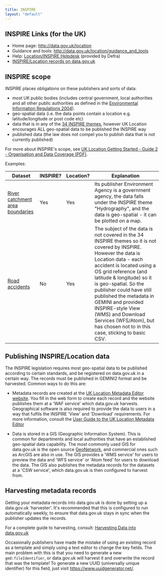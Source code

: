 ```yaml
---
title: INSPIRE
layout: "default"
---
```


## INSPIRE Links (for the UK)

* Home page: <http://data.gov.uk/location>
* Guidance and tools: <http://data.gov.uk/location/guidance_and_tools>
* Help: [Location/INSPIRE Helpdesk](mailto:UK-INSPIRE-Help@defra.gsi.gov.uk) (provided by Defra)
* [INSPIRE/Location records on data.gov.uk](http://data.gov.uk/data/search?UKLP=True)

## INSPIRE scope

INSPIRE places obligations on these publishers and sorts of data:

* most UK public bodies (includes central government, local authorities and all other public authorities as defined in the [Environmental Information Regulations 2004](http://www.legislation.gov.uk/uksi/2004/3391/contents/made)).
* geo-spatial data (i.e. the data points contain a location e.g. latitude/longitude or post code etc)
* data that is in any of the [34 INSPIRE themes](http://inspire.ec.europa.eu/index.cfm/pageid/2/list/7), however UK Location encourages ALL geo-spatial data to be published the INSPIRE way
* published data (the law does not compel you to publish data that is not currently published)

For more about INSPIRE's scope, see [UK Location Getting Started - Guide 2 - Organisation and Data Coverage (PDF)](http://data.gov.uk/library/uk-location-getting-started-guide-2-organisation-and-data-coverage).

Examples:

| Dataset | INSPIRE? | Location? | Explanation |
| ------- | -------- | --------- | ----------- |
| [River catchment area boundaries](http://data.gov.uk/dataset/water-framework-directive-river-waterbody-catchments-wms) | Yes | Yes | Its publisher Environment Agency is a government agency, the data falls under the INSPIRE theme "Hydrography", and the data is geo-spatial - it can be plotted on a map. |
| [Road accidents](http://data.gov.uk/dataset/road-accidents-safety-data) | No | Yes | The subject of the data is not covered in the 34 INSPIRE themes so it is not covered by INSPIRE. However the data is Location data - each accident is located using a OS grid reference (and latitude & longitude) so it is geo-spatial. So the publisher could have still published the metadata in GEMINI and provided INSPIRE-style View (WMS) and Download Services (WFS/Atom), but has chosen not to in this case, sticking to basic CSV.|

## Publishing INSPIRE/Location data

The INSPIRE legislation requires most geo-spatial data to be published according to certain standards, and be registered on data.gov.uk in a certain way. The records must be published in GEMINI2 format and be harvested. Common ways to do this are:

* Metadata records are created at the [UK Location Metadata Editor website](https://locationmde.data.gov.uk/). You fill in the web form to create each record and the website publishes them at a 'WAF service' which data.gov.uk harvests. Geographical software is also required to provide the data to users in a way that fulfils the INSPIRE 'View' and 'Download' requirements. For more information, consult the [User Guide to the UK Location Metadata Editor](https://data.gov.uk/sites/default/files/library/Metadata%20Editor%20User%20Guide.pdf)

* Data is stored in a GIS (Geographic Information System). This is common for departments and local authorities that have an established geo-spatial data capability. The most commonly used GIS for data.gov.uk is the open source [GeoNetwork](http://geonetwork-opensource.org/), and commercial ones such as ArcGIS are also in use. The GIS provides a 'WMS service' for users to preview the data and 'WFS service' or 'Atom feed' for users to download the data. The GIS also publishes the metadata records for the datasets at a 'CSW service', which data.gov.uk is then configured to harvest from.


## Harvesting metadata records

Getting your metadata records into data.gov.uk is done by setting up a data.gov.uk 'harvester'. It's recommended that this is configured to run automatically weekly, to ensure that data.gov.uk stays in sync when the publisher updates the records.

For a complete guide to harvesting, consult: [Harvesting Data into data.gov.uk](harvesting.html)

Occasionally publishers have made the mistake of using an existing record as a template and simply using a text editor to change the key fields. The main problem with this is that you need to generate a new `gmd:fileIdentifier`, or data.gov.uk will harvest it and overwrite the record that was the template! To generate a new UUID (universally unique identifier) for this field, just visit <https://www.uuidgenerator.net/>.


